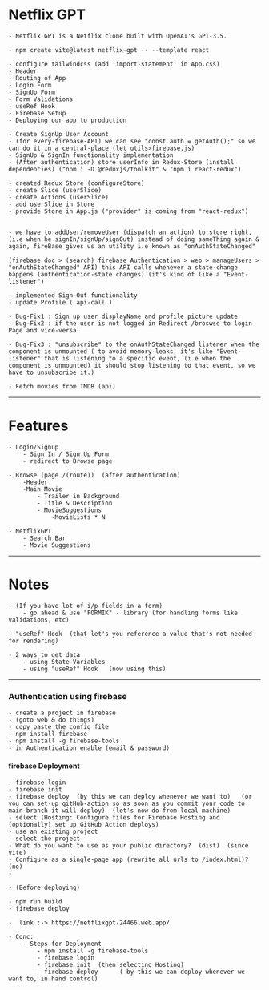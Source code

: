 # Netflix GPT

    - Netflix GPT is a Netflix clone built with OpenAI's GPT-3.5.

    - npm create vite@latest netflix-gpt -- --template react

    - configure tailwindcss (add 'import-statement' in App.css)
    - Header
    - Routing of App
    - Login Form
    - SignUp Form
    - Form Validations
    - useRef Hook
    - Firebase Setup
    - Deploying our app to production

    - Create SignUp User Account
    - (for every-firebase-API) we can see "const auth = getAuth();" so we can do it in a central-place (let utils>firebase.js)
    - SignUp & SignIn functionality implementation
    - (After authentication) store userInfo in Redux-Store (install dependencies) ("npm i -D @reduxjs/toolkit" & "npm i react-redux")

    - created Redux Store (configureStore)
    - create Slice (userSlice)
    - create Actions (userSlice)
    - add userSlice in Store
    - provide Store in App.js ("provider" is coming from "react-redux")


    - we have to addUser/removeUser (dispatch an action) to store right, (i.e when he signIn/signUp/signOut) instead of doing sameThing again & again, fireBase gives us an utility i.e known as "onAuthStateChanged"

    (firebase doc > (search) firebase Authentication > web > manageUsers > "onAuthStateChanged" API) this API calls whenever a state-change happens (authentication-state changes) (it's kind of like a "Event-listener")

    - implemented Sign-Out functionality
    - update Profile ( api-call )

    - Bug-Fix1 : Sign up user displayName and profile picture update
    - Bug-Fix2 : if the user is not logged in Redirect /broswse to login Page and vice-versa.

    - Bug-Fix3 : "unsubscribe" to the onAuthStateChanged listener when the component is unmounted ( to avoid memory-leaks, it's like "Event-listener" that is listening to a specific event, (i.e when the component is unmounted) it should stop listening to that event, so we have to unsubscribe it.)

    - Fetch movies from TMDB (api)

---

# Features

    - Login/Signup
        - Sign In / Sign Up Form
        - redirect to Browse page

    - Browse (page /(route))  (after authentication)
        -Header
        -Main Movie
            - Trailer in Background
            - Title & Description
            - MovieSuggestions
                -MovieLists * N

    - NetflixGPT
        - Search Bar
        - Movie Suggestions

---

# Notes

    - (If you have lot of i/p-fields in a form)
        - go ahead & use "FORMIK" - library (for handling forms like validations, etc)

    - "useRef" Hook  (that let's you reference a value that's not needed for rendering)

    - 2 ways to get data
        - using State-Variables
        - using "useRef" Hook   (now using this)

---

### Authentication using firebase

    - create a project in firebase
    - (goto web & do things)
    - copy paste the config file
    - npm install firebase
    - npm install -g firebase-tools
    - in Authentication enable (email & password)

#### firebase Deployment

    - firebase login
    - firebase init
    - firebase deploy  (by this we can deploy whenever we want to)   (or you can set-up gitHub-action so as soon as you commit your code to main-branch it will deploy)  (let's now do from local machine)
    - select (Hosting: Configure files for Firebase Hosting and (optionally) set up GitHub Action deploys)
    - use an existing project
    - select the project
    - What do you want to use as your public directory?  (dist)  (since vite)
    - Configure as a single-page app (rewrite all urls to /index.html)? (no)
    -

    - (Before deploying)

    - npm run build
    - firebase deploy

    -  link :-> https://netflixgpt-24466.web.app/

    - Conc:
        - Steps for Deployment
            - npm install -g firebase-tools
            - firebase login
            - firebase init  (then selecting Hosting)
            - firebase deploy      ( by this we can deploy whenever we want to, in hand control)
